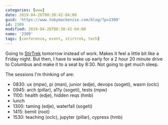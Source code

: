```yaml
---
categories: [www]
date: 2019-04-26T00:30:42-04:00
guid: 'https://www.tobymackenzie.com/blog/?p=2309'
id: 2309
modified: 2019-04-26T00:30:42-04:00
name: '2309'
tags: [conference, event, stirtrek, tech]
---
```


Going to [StirTrek](https://stirtrek.com) tomorrow instead of work.<!--more-->  Makes it feel a little bit like a Friday night.  But then, I have to wake up early for a 2 hour 20 minute drive to Columbus and make it to a seat by 8:30.  Not going to get much sleep.

The sessions I'm thinking of are:

- 0830: ux (mpw), pi (man), junior (edje), devops (sogeti), wasm (oclc)
- 0945: arch (pillar), a11y (sogeti), tests (mpw)
- 1100: health (edje), hidden reqs (hmb)
- lunch
- 1300: taming (edje), waterfall (sogeti)
- 1415: bemit (root)
- 1530: teaching (oclc), jupyter (pillar), cypress (hmb)
